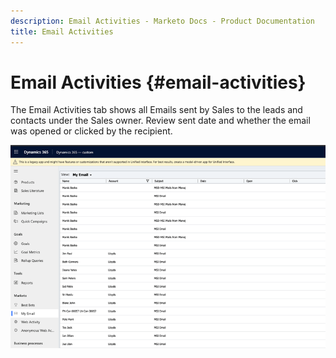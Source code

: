 ```yaml
---
description: Email Activities - Marketo Docs - Product Documentation
title: Email Activities
---
```

# Email Activities {#email-activities}

The Email Activities tab shows all Emails sent by Sales to the leads and contacts under the Sales owner. Review sent date and whether the email was opened or clicked by the recipient.

![](assets/email-activities-1.png)